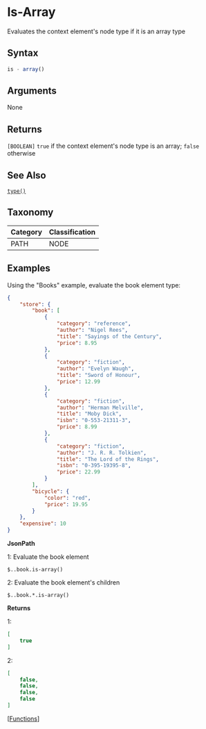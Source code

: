 # Is-Array

Evaluates the context element's node type if it is an array type

## Syntax

```js
is - array()
```

## Arguments

None

## Returns

`[BOOLEAN]` `true` if the context element's node type is an array; `false` otherwise

## See Also

[`type()`](type-function.md)

## Taxonomy

| Category | Classification |
|:---------|:---------------|
| PATH     | NODE           |

## Examples

Using the "Books" example, evaluate the book element type:

```json 
{
    "store": {
        "book": [
            {
                "category": "reference",
                "author": "Nigel Rees",
                "title": "Sayings of the Century",
                "price": 8.95
            },
            {
                "category": "fiction",
                "author": "Evelyn Waugh",
                "title": "Sword of Honour",
                "price": 12.99
            },
            {
                "category": "fiction",
                "author": "Herman Melville",
                "title": "Moby Dick",
                "isbn": "0-553-21311-3",
                "price": 8.99
            },
            {
                "category": "fiction",
                "author": "J. R. R. Tolkien",
                "title": "The Lord of the Rings",
                "isbn": "0-395-19395-8",
                "price": 22.99
            }
        ],
        "bicycle": {
            "color": "red",
            "price": 19.95
        }
    },
    "expensive": 10
}
```

**JsonPath**

1: Evaluate the book element

```
$..book.is-array()
```

2: Evaluate the book element's children

```
$..book.*.is-array()
```

**Returns**

1:

```json
[
    true
]
```

2:

```json
[
    false,
    false,
    false,
    false
]
```

[[Functions](../Functions.md)]